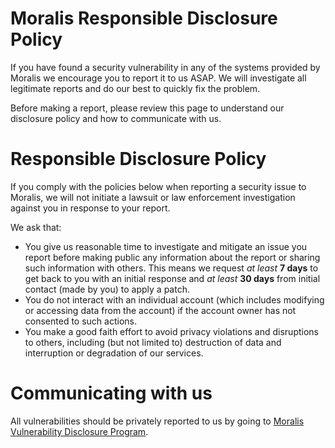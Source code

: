 
# Moralis Responsible Disclosure Policy

If you have found a security vulnerability in any of the systems provided by Moralis we encourage you to report it to us ASAP.
We will investigate all legitimate reports and do our best to quickly fix the problem.  

Before making a report, please review this page to understand our disclosure policy and how to communicate with us.

# Responsible Disclosure Policy
If you comply with the policies below when reporting a security issue to Moralis, we will not initiate a lawsuit or law enforcement investigation against you in response to your report.

We ask that:

- You give us reasonable time to investigate and mitigate an issue you report before making public any information about the report or sharing such information with others. This means we request _at least_ **7 days** to get back to you with an initial response and _at least_ **30 days** from initial contact (made by you) to apply a patch.
- You do not interact with an individual account (which includes modifying or accessing data from the account) if the account owner has not consented to such actions.
- You make a good faith effort to avoid privacy violations and disruptions to others, including (but not limited to) destruction of data and interruption or degradation of our services.

# Communicating with us

All vulnerabilities should be privately reported to us by going to [Moralis Vulnerability Disclosure Program](https://app.intigriti.com/programs/moralis/moralisio/detail).
